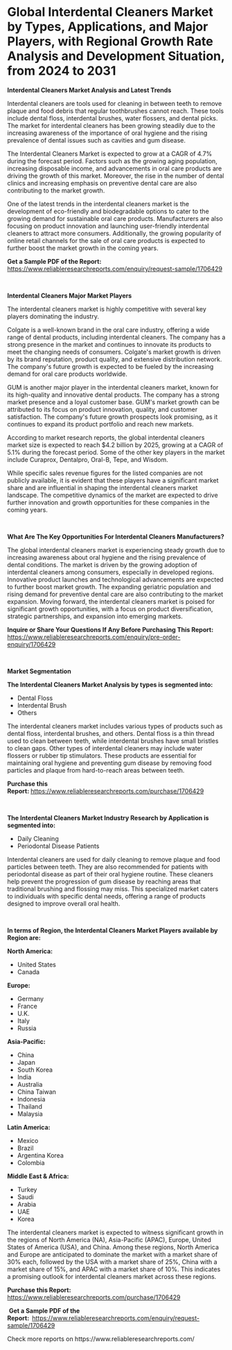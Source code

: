<p><h1>Global Interdental Cleaners Market by Types, Applications, and Major Players, with Regional Growth Rate Analysis and Development Situation, from 2024 to 2031</h1></p><p><strong>Interdental Cleaners Market Analysis and Latest Trends</strong></p>
<p><p>Interdental cleaners are tools used for cleaning in between teeth to remove plaque and food debris that regular toothbrushes cannot reach. These tools include dental floss, interdental brushes, water flossers, and dental picks. The market for interdental cleaners has been growing steadily due to the increasing awareness of the importance of oral hygiene and the rising prevalence of dental issues such as cavities and gum disease.</p><p>The Interdental Cleaners Market is expected to grow at a CAGR of 4.7% during the forecast period. Factors such as the growing aging population, increasing disposable income, and advancements in oral care products are driving the growth of this market. Moreover, the rise in the number of dental clinics and increasing emphasis on preventive dental care are also contributing to the market growth.</p><p>One of the latest trends in the interdental cleaners market is the development of eco-friendly and biodegradable options to cater to the growing demand for sustainable oral care products. Manufacturers are also focusing on product innovation and launching user-friendly interdental cleaners to attract more consumers. Additionally, the growing popularity of online retail channels for the sale of oral care products is expected to further boost the market growth in the coming years.</p></p>
<p><strong>Get a Sample PDF of the Report:&nbsp;</strong> <a href="https://www.reliableresearchreports.com/enquiry/request-sample/1706429">https://www.reliableresearchreports.com/enquiry/request-sample/1706429</a></p>
<p>&nbsp;</p>
<p><strong>Interdental Cleaners Major Market Players</strong></p>
<p><p>The interdental cleaners market is highly competitive with several key players dominating the industry. </p><p>Colgate is a well-known brand in the oral care industry, offering a wide range of dental products, including interdental cleaners. The company has a strong presence in the market and continues to innovate its products to meet the changing needs of consumers. Colgate's market growth is driven by its brand reputation, product quality, and extensive distribution network. The company's future growth is expected to be fueled by the increasing demand for oral care products worldwide.</p><p>GUM is another major player in the interdental cleaners market, known for its high-quality and innovative dental products. The company has a strong market presence and a loyal customer base. GUM's market growth can be attributed to its focus on product innovation, quality, and customer satisfaction. The company's future growth prospects look promising, as it continues to expand its product portfolio and reach new markets.</p><p>According to market research reports, the global interdental cleaners market size is expected to reach $4.2 billion by 2025, growing at a CAGR of 5.1% during the forecast period. Some of the other key players in the market include Curaprox, Dentalpro, Oral-B, Tepe, and Wisdom.</p><p>While specific sales revenue figures for the listed companies are not publicly available, it is evident that these players have a significant market share and are influential in shaping the interdental cleaners market landscape. The competitive dynamics of the market are expected to drive further innovation and growth opportunities for these companies in the coming years.</p></p>
<p>&nbsp;</p>
<p><strong>What Are The Key Opportunities For Interdental Cleaners Manufacturers?</strong></p>
<p><p>The global interdental cleaners market is experiencing steady growth due to increasing awareness about oral hygiene and the rising prevalence of dental conditions. The market is driven by the growing adoption of interdental cleaners among consumers, especially in developed regions. Innovative product launches and technological advancements are expected to further boost market growth. The expanding geriatric population and rising demand for preventive dental care are also contributing to the market expansion. Moving forward, the interdental cleaners market is poised for significant growth opportunities, with a focus on product diversification, strategic partnerships, and expansion into emerging markets.</p></p>
<p><strong>Inquire or Share Your Questions If Any Before Purchasing This Report:</strong> <a href="https://www.reliableresearchreports.com/enquiry/pre-order-enquiry/1706429">https://www.reliableresearchreports.com/enquiry/pre-order-enquiry/1706429</a></p>
<p>&nbsp;</p>
<p><strong>Market Segmentation</strong></p>
<p><strong>The Interdental Cleaners Market Analysis by types is segmented into:</strong></p>
<p><ul><li>Dental Floss</li><li>Interdental Brush</li><li>Others</li></ul></p>
<p><p>The interdental cleaners market includes various types of products such as dental floss, interdental brushes, and others. Dental floss is a thin thread used to clean between teeth, while interdental brushes have small bristles to clean gaps. Other types of interdental cleaners may include water flossers or rubber tip stimulators. These products are essential for maintaining oral hygiene and preventing gum disease by removing food particles and plaque from hard-to-reach areas between teeth.</p></p>
<p><strong>Purchase this Report:&nbsp;</strong><a href="https://www.reliableresearchreports.com/purchase/1706429">https://www.reliableresearchreports.com/purchase/1706429</a></p>
<p>&nbsp;</p>
<p><strong>The Interdental Cleaners Market Industry Research by Application is segmented into:</strong></p>
<p><ul><li>Daily Cleaning</li><li>Periodontal Disease Patients</li></ul></p>
<p><p>Interdental cleaners are used for daily cleaning to remove plaque and food particles between teeth. They are also recommended for patients with periodontal disease as part of their oral hygiene routine. These cleaners help prevent the progression of gum disease by reaching areas that traditional brushing and flossing may miss. This specialized market caters to individuals with specific dental needs, offering a range of products designed to improve overall oral health.</p></p>
<p>&nbsp;</p>
<p><strong>In terms of Region, the Interdental Cleaners Market Players available by Region are:</strong></p>
<p>
    <p> <strong> North America: </strong>
        <ul>
            <li>United States</li>
            <li>Canada</li>
        </ul>
        </p> 
    <p> <strong> Europe: </strong>
        <ul>
            <li>Germany</li>
            <li>France</li>
            <li>U.K.</li>
            <li>Italy</li>
            <li>Russia</li>
        </ul>
        </p> 
    <p> <strong> Asia-Pacific: </strong>
        <ul>
            <li>China</li>
            <li>Japan</li>
            <li>South Korea</li>
            <li>India</li>
            <li>Australia</li>
            <li>China Taiwan</li>
            <li>Indonesia</li>
            <li>Thailand</li>
            <li>Malaysia</li>
        </ul>
        </p> 
    <p> <strong> Latin America: </strong>
        <ul>
            <li>Mexico</li>
            <li>Brazil</li>
            <li>Argentina Korea</li>
            <li>Colombia</li>
        </ul>
        </p> 
    <p> <strong> Middle East & Africa: </strong>
        <ul>
            <li>Turkey</li>
            <li>Saudi</li>
            <li>Arabia</li>
            <li>UAE</li>
            <li>Korea</li>
        </ul>
    </p>
    </p>
<p><p>The interdental cleaners market is expected to witness significant growth in the regions of North America (NA), Asia-Pacific (APAC), Europe, United States of America (USA), and China. Among these regions, North America and Europe are anticipated to dominate the market with a market share of 30% each, followed by the USA with a market share of 25%, China with a market share of 15%, and APAC with a market share of 10%. This indicates a promising outlook for interdental cleaners market across these regions.</p></p>
<p><strong>Purchase this Report: </strong><a href="https://www.reliableresearchreports.com/purchase/1706429">https://www.reliableresearchreports.com/purchase/1706429</a></p>
<p>&nbsp;<strong>Get a Sample PDF of the Report:&nbsp;&nbsp;</strong><a href="https://www.reliableresearchreports.com/enquiry/request-sample/1706429">https://www.reliableresearchreports.com/enquiry/request-sample/1706429</a></p>
<p><strong></strong></p>
<p>Check more reports on https://www.reliableresearchreports.com/</p>